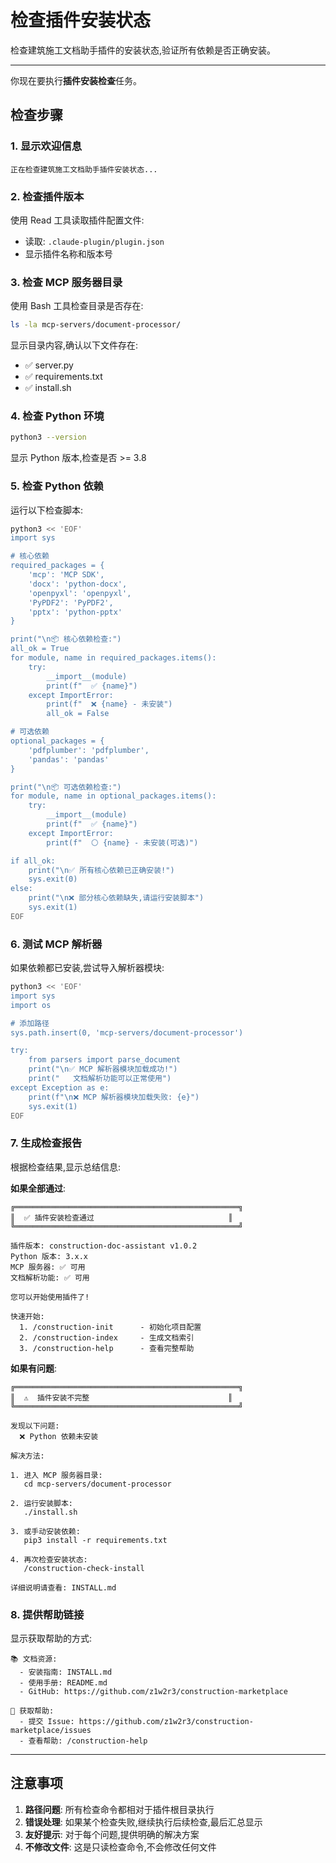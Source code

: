 # 检查插件安装状态
检查建筑施工文档助手插件的安装状态,验证所有依赖是否正确安装。

---

你现在要执行**插件安装检查**任务。

## 检查步骤

### 1. 显示欢迎信息

```
正在检查建筑施工文档助手插件安装状态...
```

### 2. 检查插件版本

使用 Read 工具读取插件配置文件:
- 读取: `.claude-plugin/plugin.json`
- 显示插件名称和版本号

### 3. 检查 MCP 服务器目录

使用 Bash 工具检查目录是否存在:
```bash
ls -la mcp-servers/document-processor/
```

显示目录内容,确认以下文件存在:
- ✅ server.py
- ✅ requirements.txt
- ✅ install.sh

### 4. 检查 Python 环境

```bash
python3 --version
```

显示 Python 版本,检查是否 >= 3.8

### 5. 检查 Python 依赖

运行以下检查脚本:

```bash
python3 << 'EOF'
import sys

# 核心依赖
required_packages = {
    'mcp': 'MCP SDK',
    'docx': 'python-docx',
    'openpyxl': 'openpyxl',
    'PyPDF2': 'PyPDF2',
    'pptx': 'python-pptx'
}

print("\n📦 核心依赖检查:")
all_ok = True
for module, name in required_packages.items():
    try:
        __import__(module)
        print(f"  ✅ {name}")
    except ImportError:
        print(f"  ❌ {name} - 未安装")
        all_ok = False

# 可选依赖
optional_packages = {
    'pdfplumber': 'pdfplumber',
    'pandas': 'pandas'
}

print("\n📦 可选依赖检查:")
for module, name in optional_packages.items():
    try:
        __import__(module)
        print(f"  ✅ {name}")
    except ImportError:
        print(f"  ⚪ {name} - 未安装(可选)")

if all_ok:
    print("\n✅ 所有核心依赖已正确安装!")
    sys.exit(0)
else:
    print("\n❌ 部分核心依赖缺失,请运行安装脚本")
    sys.exit(1)
EOF
```

### 6. 测试 MCP 解析器

如果依赖都已安装,尝试导入解析器模块:

```bash
python3 << 'EOF'
import sys
import os

# 添加路径
sys.path.insert(0, 'mcp-servers/document-processor')

try:
    from parsers import parse_document
    print("\n✅ MCP 解析器模块加载成功!")
    print("   文档解析功能可以正常使用")
except Exception as e:
    print(f"\n❌ MCP 解析器模块加载失败: {e}")
    sys.exit(1)
EOF
```

### 7. 生成检查报告

根据检查结果,显示总结信息:

**如果全部通过**:
```
╔══════════════════════════════════════════════════╗
║  ✅ 插件安装检查通过                              ║
╚══════════════════════════════════════════════════╝

插件版本: construction-doc-assistant v1.0.2
Python 版本: 3.x.x
MCP 服务器: ✅ 可用
文档解析功能: ✅ 可用

您可以开始使用插件了!

快速开始:
  1. /construction-init      - 初始化项目配置
  2. /construction-index     - 生成文档索引
  3. /construction-help      - 查看完整帮助
```

**如果有问题**:
```
╔══════════════════════════════════════════════════╗
║  ⚠️  插件安装不完整                               ║
╚══════════════════════════════════════════════════╝

发现以下问题:
  ❌ Python 依赖未安装

解决方法:

1. 进入 MCP 服务器目录:
   cd mcp-servers/document-processor

2. 运行安装脚本:
   ./install.sh

3. 或手动安装依赖:
   pip3 install -r requirements.txt

4. 再次检查安装状态:
   /construction-check-install

详细说明请查看: INSTALL.md
```

### 8. 提供帮助链接

显示获取帮助的方式:
```
📚 文档资源:
  - 安装指南: INSTALL.md
  - 使用手册: README.md
  - GitHub: https://github.com/z1w2r3/construction-marketplace

💬 获取帮助:
  - 提交 Issue: https://github.com/z1w2r3/construction-marketplace/issues
  - 查看帮助: /construction-help
```

---

## 注意事项

1. **路径问题**: 所有检查命令都相对于插件根目录执行
2. **错误处理**: 如果某个检查失败,继续执行后续检查,最后汇总显示
3. **友好提示**: 对于每个问题,提供明确的解决方案
4. **不修改文件**: 这是只读检查命令,不会修改任何文件
